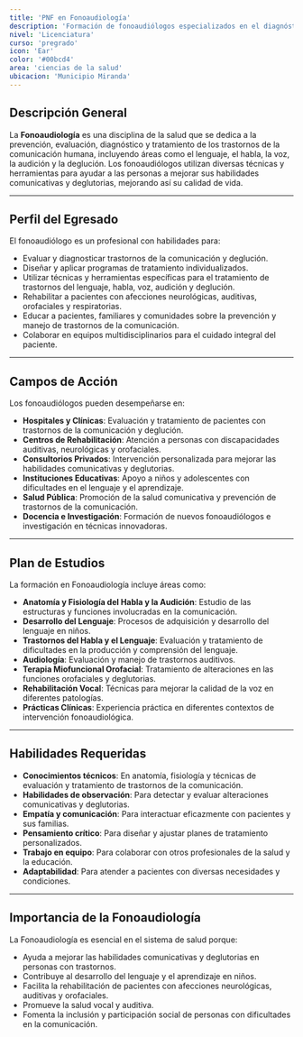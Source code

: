 ```yaml
---
title: 'PNF en Fonoaudiología'
description: 'Formación de fonoaudiólogos especializados en el diagnóstico y tratamiento de trastornos del habla y la audición.'
nivel: 'Licenciatura'
curso: 'pregrado'
icon: 'Ear'
color: '#00bcd4'
area: 'ciencias de la salud'
ubicacion: 'Municipio Miranda'
---
```


## Descripción General
La **Fonoaudiología** es una disciplina de la salud que se dedica a la prevención, evaluación, diagnóstico y tratamiento de los trastornos de la comunicación humana, incluyendo áreas como el lenguaje, el habla, la voz, la audición y la deglución. Los fonoaudiólogos utilizan diversas técnicas y herramientas para ayudar a las personas a mejorar sus habilidades comunicativas y deglutorias, mejorando así su calidad de vida.

---

## Perfil del Egresado
El fonoaudiólogo es un profesional con habilidades para:
- Evaluar y diagnosticar trastornos de la comunicación y deglución.
- Diseñar y aplicar programas de tratamiento individualizados.
- Utilizar técnicas y herramientas específicas para el tratamiento de trastornos del lenguaje, habla, voz, audición y deglución.
- Rehabilitar a pacientes con afecciones neurológicas, auditivas, orofaciales y respiratorias.
- Educar a pacientes, familiares y comunidades sobre la prevención y manejo de trastornos de la comunicación.
- Colaborar en equipos multidisciplinarios para el cuidado integral del paciente.

---

## Campos de Acción
Los fonoaudiólogos pueden desempeñarse en:
- **Hospitales y Clínicas**: Evaluación y tratamiento de pacientes con trastornos de la comunicación y deglución.
- **Centros de Rehabilitación**: Atención a personas con discapacidades auditivas, neurológicas y orofaciales.
- **Consultorios Privados**: Intervención personalizada para mejorar las habilidades comunicativas y deglutorias.
- **Instituciones Educativas**: Apoyo a niños y adolescentes con dificultades en el lenguaje y el aprendizaje.
- **Salud Pública**: Promoción de la salud comunicativa y prevención de trastornos de la comunicación.
- **Docencia e Investigación**: Formación de nuevos fonoaudiólogos e investigación en técnicas innovadoras.

---

## Plan de Estudios
La formación en Fonoaudiología incluye áreas como:
- **Anatomía y Fisiología del Habla y la Audición**: Estudio de las estructuras y funciones involucradas en la comunicación.
- **Desarrollo del Lenguaje**: Procesos de adquisición y desarrollo del lenguaje en niños.
- **Trastornos del Habla y el Lenguaje**: Evaluación y tratamiento de dificultades en la producción y comprensión del lenguaje.
- **Audiología**: Evaluación y manejo de trastornos auditivos.
- **Terapia Miofuncional Orofacial**: Tratamiento de alteraciones en las funciones orofaciales y deglutorias.
- **Rehabilitación Vocal**: Técnicas para mejorar la calidad de la voz en diferentes patologías.
- **Prácticas Clínicas**: Experiencia práctica en diferentes contextos de intervención fonoaudiológica.

---

## Habilidades Requeridas
- **Conocimientos técnicos**: En anatomía, fisiología y técnicas de evaluación y tratamiento de trastornos de la comunicación.
- **Habilidades de observación**: Para detectar y evaluar alteraciones comunicativas y deglutorias.
- **Empatía y comunicación**: Para interactuar eficazmente con pacientes y sus familias.
- **Pensamiento crítico**: Para diseñar y ajustar planes de tratamiento personalizados.
- **Trabajo en equipo**: Para colaborar con otros profesionales de la salud y la educación.
- **Adaptabilidad**: Para atender a pacientes con diversas necesidades y condiciones.

---

## Importancia de la Fonoaudiología
La Fonoaudiología es esencial en el sistema de salud porque:
- Ayuda a mejorar las habilidades comunicativas y deglutorias en personas con trastornos.
- Contribuye al desarrollo del lenguaje y el aprendizaje en niños.
- Facilita la rehabilitación de pacientes con afecciones neurológicas, auditivas y orofaciales.
- Promueve la salud vocal y auditiva.
- Fomenta la inclusión y participación social de personas con dificultades en la comunicación.

